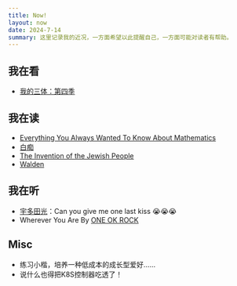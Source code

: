 ```yaml
---
title: Now!
layout: now
date: 2024-7-14
summary: 这里记录我的近况，一方面希望以此提醒自己，一方面可能对读者有帮助。
---
```



## 我在看

- [我的三体：第四季](https://www.bilibili.com/bangumi/media/md21083515)

## 我在读

- [Everything You Always Wanted To Know About Mathematics](https://www.math.cmu.edu/~jmackey/151_128/bws_book.pdf)
- [白痴](https://book.douban.com/subject/25887933/)
- [The Invention of the Jewish People](https://book.douban.com/subject/5475213/)
- [Walden](https://book.douban.com/subject/34898459/)

## 我在听

- [宇多田光](https://www.utadahikaru.jp/en/)：Can you give me one last kiss 😭😭😭
- Wherever You Are By [ONE OK ROCK](https://www.oneokrock.com/en/)

## Misc

- 练习小楷，培养一种低成本的成长型爱好……
- 说什么也得把K8S控制器吃透了！
